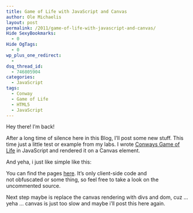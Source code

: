 ```yaml
---
title: Game of Life with JavaScript and Canvas
author: Ole Michaelis
layout: post
permalink: /2011/game-of-life-with-javascript-and-canvas/
Hide SexyBookmarks:
  - 0
Hide OgTags:
  - 0
wp_plus_one_redirect:
  -
dsq_thread_id:
  - 746805904
categories:
  - JavaScript
tags:
  - Conway
  - Game of Life
  - HTML5
  - JavaScript
---
```


Hey there! I’m back!

After a long time of silence here in this Blog, I’ll post some new stuff. This time just a little test or example from my labs. I wrote [Conways Game of Life][1] in JavaScript and rendered it on a Canvas element.

 [1]: http://en.wikipedia.org/wiki/Conway's_Game_of_Life

And yeha, i just like simple like this:



You can find the pages [here][2]. It’s only client-side code and not obfuscated or some thing, so feel free to take a look on the uncommented source.

 [2]: http://dl.dropbox.com/u/18537549/game-of-life/gol.html

Next step maybe is replace the canvas rendering with divs and dom, cuz … yeha … canvas is just too slow and maybe i’ll post this here again.

